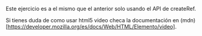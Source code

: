 Este ejercicio es a el mismo que el anterior solo usando el API de createRef.

Si tienes duda de como usar html5 video checa la documentación en (mdn)[https://developer.mozilla.org/es/docs/Web/HTML/Elemento/video].